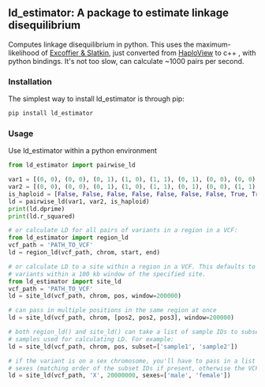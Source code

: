 ## ld_estimator: A package to estimate linkage disequilibrium
Computes linkage disequilibrium in python. This uses the maximum-likelihood of
[Excoffier & Slatkin](https://doi.org/10.1093/oxfordjournals.molbev.a040269),
just converted from [HaploView](https://github.com/jazzywhit/Haploview) to c++
, with python bindings. It's not too slow, can calculate ~1000 pairs per
second.

### Installation
The simplest way to install ld_estimator is through pip:
```sh
pip install ld_estimator
```

### Usage
Use ld_estimator within a python environment
```python
from ld_estimator import pairwise_ld

var1 = [(0, 0), (0, 0), (0, 1), (1, 0), (1, 1), (0, 1), (0, 0), (0, 0), (1, 1)]
var2 = [(0, 0), (0, 0), (0, 1), (1, 0), (1, 1), (0, 1), (0, 0), (1, 1), (1, 1)]
is_haploid = [False, False, False, False, False, False, False, True, True, True]
ld = pairwise_ld(var1, var2, is_haploid)
print(ld.dprime)
print(ld.r_squared)

# or calculate LD for all pairs of variants in a region in a VCF:
from ld_estimator import region_ld
vcf_path = 'PATH_TO_VCF'
ld = region_ld(vcf_path, chrom, start, end)

# or calculate LD to a site within a region in a VCF. This defaults to checking
# variants within a 100 kb window of the specified site.
from ld_estimator import site_ld
vcf_path = 'PATH_TO_VCF'
ld = site_ld(vcf_path, chrom, pos, window=200000)

# can pass in multiple positions in the same region at once
ld = site_ld(vcf_path, chrom, [pos2, pos2, pos3], window=200000)

# both region_ld() and site_ld() can take a list of sample IDs to subset the
# samples used for calculating LD. For example:
ld = site_ld(vcf_path, chrom, pos, subset=['sample1', 'sample2'])

# if the variant is on a sex chromosome, you'll have to pass in a list of sample
# sexes (matching order of the subset IDs if present, otherwise the VCF samples)
ld = site_ld(vcf_path, 'X', 20000000, sexes=['male', 'female'])
```
